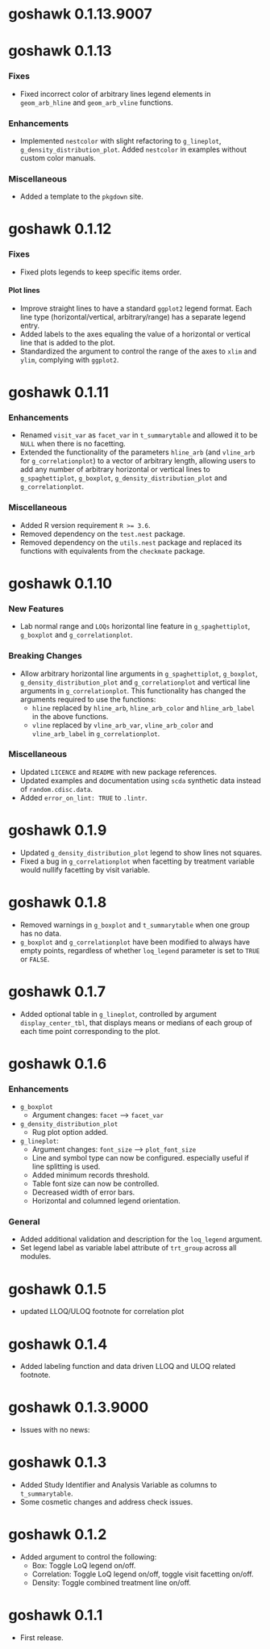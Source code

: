 # goshawk 0.1.13.9007

# goshawk 0.1.13

### Fixes

* Fixed incorrect color of arbitrary lines legend elements in `geom_arb_hline` and `geom_arb_vline` functions.

### Enhancements

* Implemented `nestcolor` with slight refactoring to `g_lineplot`, `g_density_distribution_plot`.
  Added `nestcolor` in examples without custom color manuals.

### Miscellaneous

* Added a template to the `pkgdown` site.


# goshawk 0.1.12

### Fixes

* Fixed plots legends to keep specific items order.

#### Plot lines

* Improve straight lines to have a standard `ggplot2` legend format. Each line type (horizontal/vertical, arbitrary/range) has a separate legend entry.
* Added labels to the axes equaling the value of a horizontal or vertical line that is added to the plot.
* Standardized the argument to control the range of the axes to `xlim` and `ylim`, complying with `ggplot2`.

# goshawk 0.1.11

### Enhancements

* Renamed `visit_var` as `facet_var` in `t_summarytable` and allowed it to be `NULL` when there is no facetting.
* Extended the functionality of the parameters `hline_arb` (and `vline_arb` for `g_correlationplot`) to a vector of arbitrary length, allowing users to add any number of arbitrary horizontal or vertical lines to `g_spaghettiplot`, `g_boxplot`, `g_density_distribution_plot` and `g_correlationplot`.

### Miscellaneous

* Added R version requirement `R >= 3.6`.
* Removed dependency on the `test.nest` package.
* Removed dependency on the `utils.nest` package and replaced its functions with equivalents from the `checkmate` package.


# goshawk 0.1.10

### New Features

* Lab normal range and `LOQs` horizontal line feature in `g_spaghettiplot`, `g_boxplot` and `g_correlationplot`.

### Breaking Changes

* Allow arbitrary horizontal line arguments in `g_spaghettiplot`, `g_boxplot`, `g_density_distribution_plot` and `g_correlationplot` and vertical line arguments in `g_correlationplot`. This functionality has changed the arguments required to use the functions:
  - `hline` replaced by `hline_arb`, `hline_arb_color` and `hline_arb_label` in the above functions.
  - `vline` replaced by `vline_arb_var`, `vline_arb_color` and `vline_arb_label` in `g_correlationplot`.


### Miscellaneous

* Updated `LICENCE` and `README` with new package references.
* Updated examples and documentation using `scda` synthetic data instead of `random.cdisc.data`.
* Added `error_on_lint: TRUE` to `.lintr`.

# goshawk 0.1.9

* Updated `g_density_distribution_plot` legend to show lines not squares.
* Fixed a bug in `g_correlationplot` when facetting by treatment variable would nullify facetting by visit variable.

# goshawk 0.1.8

* Removed warnings in `g_boxplot` and `t_summarytable` when one group has no data.
* `g_boxplot` and `g_correlationplot` have been modified to always have empty points, regardless of whether `loq_legend` parameter is set to `TRUE` or `FALSE`.

# goshawk 0.1.7

* Added optional table in `g_lineplot`, controlled by argument `display_center_tbl`, that displays means or medians of each group of each time point corresponding to the plot.

# goshawk 0.1.6

### Enhancements
* `g_boxplot`
    - Argument changes: `facet` --> `facet_var`
* `g_density_distribution_plot`
   - Rug plot option added.
* `g_lineplot`:
    - Argument changes: `font_size` --> `plot_font_size`
    - Line and symbol type can now be configured. especially useful if line splitting is used.
    - Added minimum records threshold.
    - Table font size can now be controlled.
    - Decreased width of error bars.
    - Horizontal and columned legend orientation.

### General
* Added additional validation and description for the `loq_legend` argument.
* Set legend label as variable label attribute of `trt_group` across all modules.

# goshawk 0.1.5

* updated LLOQ/ULOQ footnote for correlation plot

# goshawk 0.1.4

* Added labeling function and data driven LLOQ and ULOQ related footnote.

# goshawk 0.1.3.9000

* Issues with no news:

# goshawk 0.1.3

* Added Study Identifier and Analysis Variable as columns to `t_summarytable`.
* Some cosmetic changes and address check issues.

# goshawk 0.1.2

* Added argument to control the following:
  - Box: Toggle LoQ legend on/off.
  - Correlation: Toggle LoQ legend on/off, toggle visit facetting on/off.
  - Density: Toggle combined treatment line on/off.

# goshawk 0.1.1

* First release.

